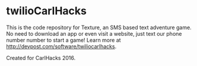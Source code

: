 # twilioCarlHacks
This is the code repository for Texture, an SMS based text adventure game. 
No need to download an app or even visit a website, just text our phone number number to start a game!
Learn more at http://devpost.com/software/twiliocarlhacks. 

Created for CarlHacks 2016. 
